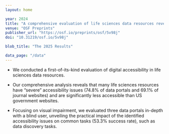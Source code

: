 ```yaml
---
layout: home 

year: 2024
title: "A comprehensive evaluation of life sciences data resources reveals significant accessibility barriers"
venue: "OSF Preprints"
publisher_url: "https://osf.io/preprints/osf/5v98j"
doi: "10.31219/osf.io/5v98j"

blob_title: "The 2025 Results"

data_page: "/data"
---
```


- We conducted a first-of-its-kind evaluation of digital accessibility in life sciences data resources.

- Our comprehensive analysis reveals that many life sciences resources have “severe” accessibility issues (74.8% of data portals and 69.1% of journal websites) and are significantly less accessible than US government websites.

- Focusing on visual impairment, we evaluated three data portals in-depth with a blind user, unveiling the practical impact of the identified accessibility issues on common tasks (53.3% success rate), such as data discovery tasks.
